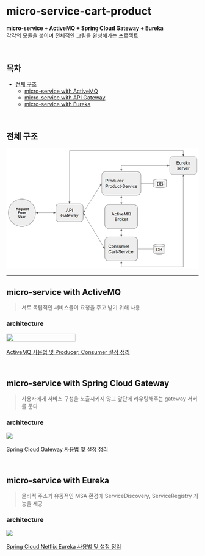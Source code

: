 # micro-service-cart-product

**micro-service + ActiveMQ + Spring Cloud Gateway + Eureka** </br>
각각의 모듈을 붙이며 전체적인 그림을 완성해가는 프로젝트</br>

</br>

## 목차

- [전체 구조](#전체-구조)
  - [micro-service with ActiveMQ](#micro-service-with-activemq)
  - [micro-service with API Gateway](#micro-service-with-spring-cloud-gateway)
  - [micro-service with Eureka](#micro-service-with-eureka)

</br>

## 전체 구조

![arccc](resources/archi.jpg)

---

## micro-service with ActiveMQ

> 서로 독립적인 서비스들이 요청을 주고 받기 위해 사용

### architecture

<img src = "https://blog.kakaocdn.net/dn/b5o4A7/btryOj61WSw/My4eIgiqDLcK595cMyhWEk/img.png" width="60%" height="60%">

</br>

[ActiveMQ 사용법 및 Producer, Consumer 설정 정리](https://joomn11.tistory.com/122)

</br>

## micro-service with Spring Cloud Gateway

> 사용자에게 서비스 구성을 노출시키지 않고 앞단에 라우팅해주는 gateway 서버를 둔다

### architecture

![](https://img1.daumcdn.net/thumb/R1280x0/?scode=mtistory2&fname=https%3A%2F%2Fblog.kakaocdn.net%2Fdn%2FbUPDLo%2Fbtry67SKxQh%2FQ7iiDyY80LNGAttNQq0K1k%2Fimg.png)

[Spring Cloud Gateway 사용법 및 설정 정리](https://joomn11.tistory.com/123)

</br>

## micro-service with Eureka

> 물리적 주소가 유동적인 MSA 환경에 ServiceDiscovery, ServiceRegistry 기능을 제공

### architecture

![](https://img1.daumcdn.net/thumb/R1280x0/?scode=mtistory2&fname=https%3A%2F%2Fblog.kakaocdn.net%2Fdn%2FdLWnt7%2Fbtrzacs8ZEj%2FIqGg7VM5q8R3gVsoGdPkX0%2Fimg.png)

[Spring Cloud Netflix Eureka 사용법 및 설정 정리](https://joomn11.tistory.com/124)
